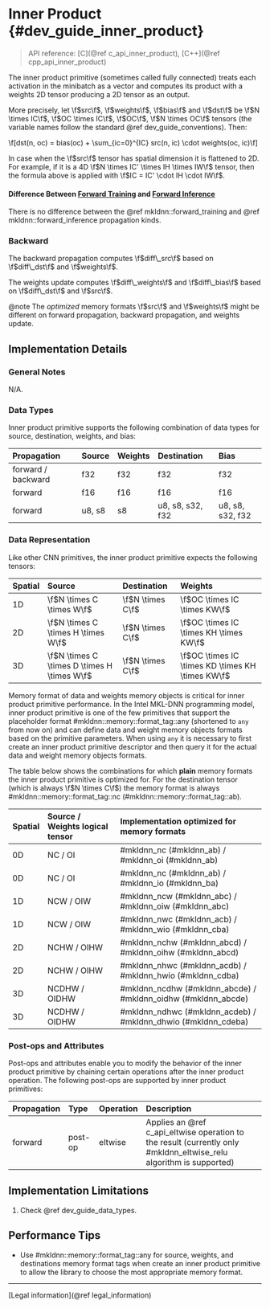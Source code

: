 Inner Product {#dev_guide_inner_product}
========================================

>
> API reference: [C](@ref c_api_inner_product), [C++](@ref cpp_api_inner_product)
>

The inner product primitive (sometimes called fully connected) treats each
activation in the minibatch as a vector and computes its product with a
weights 2D tensor producing a 2D tensor as an output.

More precisely, let \f$src\f$, \f$weights\f$, \f$bias\f$ and \f$dst\f$ be \f$N
\times IC\f$, \f$OC \times IC\f$, \f$OC\f$, \f$N \times OC\f$ tensors (the
variable names follow the standard @ref dev_guide_conventions). Then:

\f[dst(n, oc) = bias(oc) + \sum_{ic=0}^{IC} src(n, ic) \cdot weights(oc, ic)\f]

In case when the \f$src\f$ tensor has spatial dimension it is flattened to 2D.
For example, if it is a 4D \f$N \times IC' \times IH \times IW\f$ tensor, then
the formula above is applied with \f$IC = IC' \cdot IH \cdot IW\f$.

#### Difference Between [Forward Training](#mkldnn::forward_training) and [Forward Inference](#mkldnn::forward_inference)

There is no difference between the @ref mkldnn::forward_training
and @ref mkldnn::forward_inference propagation kinds.

### Backward

The backward propagation computes \f$diff\_src\f$
based on \f$diff\_dst\f$ and \f$weights\f$.

The weights update computes \f$diff\_weights\f$ and \f$diff\_bias\f$
based on \f$diff\_dst\f$ and \f$src\f$.

@note The *optimized* memory formats \f$src\f$ and \f$weights\f$ might be
different on forward propagation, backward propagation, and weights update.

## Implementation Details

### General Notes

N/A.

### Data Types

Inner product primitive supports the following combination of data types for
source, destination, weights, and bias:

| Propagation        | Source | Weights | Destination      | Bias
| :--                | :--    | :--     | :--              | :--
| forward / backward | f32    | f32     | f32              | f32
| forward            | f16    | f16     | f16              | f16
| forward            | u8, s8 | s8      | u8, s8, s32, f32 | u8, s8, s32, f32

### Data Representation

Like other CNN primitives, the inner product primitive expects the following
tensors:

| Spatial | Source                                      | Destination      | Weights
| :--     | :--                                         | :--              | :--
| 1D      | \f$N \times C \times W\f$                   | \f$N \times C\f$ | \f$OC \times IC \times KW\f$
| 2D      | \f$N \times C \times H \times W\f$          | \f$N \times C\f$ | \f$OC \times IC \times KH \times KW\f$
| 3D      | \f$N \times C \times D \times H \times W\f$ | \f$N \times C\f$ | \f$OC \times IC \times KD \times KH \times KW\f$

Memory format of data and weights memory objects is critical for inner
product primitive performance. In the Intel MKL-DNN programming model, inner
product primitive is one of the few primitives that support the placeholder
format #mkldnn::memory::format_tag::any (shortened to `any` from
now on) and can define data and weight memory objects formats based on the
primitive parameters. When using `any` it is necessary to first create an
inner product primitive descriptor and then query it for the actual data and
weight memory objects formats.

The table below shows the combinations for which **plain** memory formats the
inner product primitive is optimized for. For the destination tensor (which is
always \f$N \times C\f$) the memory format is always
#mkldnn::memory::format_tag::nc (#mkldnn::memory::format_tag::ab).

| Spatial | Source / Weights logical tensor | Implementation optimized for memory formats
| :--     | :--                             | :--
| 0D      | NC / OI                         | #mkldnn_nc (#mkldnn_ab) / #mkldnn_oi (#mkldnn_ab)
| 0D      | NC / OI                         | #mkldnn_nc (#mkldnn_ab) / #mkldnn_io (#mkldnn_ba)
| 1D      | NCW / OIW                       | #mkldnn_ncw (#mkldnn_abc) / #mkldnn_oiw (#mkldnn_abc)
| 1D      | NCW / OIW                       | #mkldnn_nwc (#mkldnn_acb) / #mkldnn_wio (#mkldnn_cba)
| 2D      | NCHW / OIHW                     | #mkldnn_nchw (#mkldnn_abcd) / #mkldnn_oihw (#mkldnn_abcd)
| 2D      | NCHW / OIHW                     | #mkldnn_nhwc (#mkldnn_acdb) / #mkldnn_hwio (#mkldnn_cdba)
| 3D      | NCDHW / OIDHW                   | #mkldnn_ncdhw (#mkldnn_abcde) / #mkldnn_oidhw (#mkldnn_abcde)
| 3D      | NCDHW / OIDHW                   | #mkldnn_ndhwc (#mkldnn_acdeb) / #mkldnn_dhwio (#mkldnn_cdeba)

### Post-ops and Attributes

Post-ops and attributes enable you to modify the behavior of the inner product
primitive by chaining certain operations after the inner product operation.
The following post-ops are supported by inner product primitives:

| Propagation | Type    | Operation | Description
| :--         | :--     | :--       | :--
| forward     | post-op | eltwise   | Applies an @ref c_api_eltwise operation to the result (currently only #mkldnn_eltwise_relu algorithm is supported)


## Implementation Limitations

1. Check @ref dev_guide_data_types.


## Performance Tips

- Use #mkldnn::memory::format_tag::any for source, weights,
  and destinations memory format tags when create an inner product primitive
  to allow the library to choose the most appropriate memory format.

--------

[Legal information](@ref legal_information)
